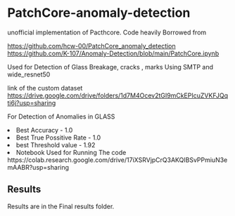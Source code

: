 # PatchCore-anomaly-detection
unofficial implementation of  Pacthcore. 
Code heavily Borrowed from 

https://github.com/hcw-00/PatchCore_anomaly_detection
https://github.com/K-107/Anomaly-Detection/blob/main/PatchCore.ipynb

Used for Detection of Glass Breakage, cracks , marks Using SMTP and wide_resnet50

link of the custom dataset
https://drive.google.com/drive/folders/1d7M4Ocev2tGI9mCkEPIcuZVKFJQqti6j?usp=sharing

 
For Detection of Anomalies in GLASS 

<li>Best Accuracy - 1.0</li>
<li>Best True Possitive Rate - 1.0</li>
<li>best Threshold value - 1.92</li>



<li>Notebook Used for Running The code</li>
https://colab.research.google.com/drive/17iXSRVjpCrQ3AKQIBSvPPmiuN3emAABR?usp=sharing

<h2>Results</h2>
Results are in the Final results folder.
